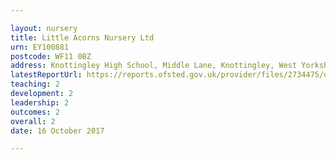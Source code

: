 ```yaml
---

layout: nursery
title: Little Acorns Nursery Ltd
urn: EY100881
postcode: WF11 0BZ
address: Knottingley High School, Middle Lane, Knottingley, West Yorkshire, WF11 0BZ
latestReportUrl: https://reports.ofsted.gov.uk/provider/files/2734475/urn/EY100881.pdf
teaching: 2
development: 2
leadership: 2
outcomes: 2
overall: 2
date: 16 October 2017

---
```

